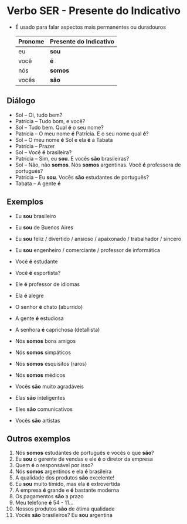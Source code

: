 # Verbo SER - Presente do Indicativo

* É usado para falar aspectos mais permanentes ou duradouros

  | Pronome | Presente do Indicativo |
  | -- | -- |
  | eu    | **sou** |
  | você  | **é** |
  | nós   | **somos** |
  | vocês | **são** |

## Diálogo

* Sol – Oi, tudo bem?
* Patrícia – Tudo bom, e você?
* Sol – Tudo bem. Qual **é** o seu nome?
* Patrícia – O meu nome **é** Patrícia. E o seu nome qual **é**?
* Sol – O meu nome **é** Sol e ela **é** a Tabata
* Patrícia – Prazer
* Sol – Você **é** brasileira?
* Patrícia – Sim, eu **sou**. E vocês **são** brasileiras?
* Sol – Não, não **somos**. Nós **somos** argentinas. Você **é** professora de portugués?
* Patrícia – Eu **sou**. Vocês **são** estudantes de português?
* Tabata – A gente **é**

## Exemplos

* Eu **sou** brasileiro
* Eu **sou** de Buenos Aires
* Eu **sou** feliz / divertido / ansioso / apaixonado / trabalhador / sincero
* Eu **sou** engenheiro / comerciante / professor de informática

* Você **é** estudante
* Você **é** esportista?
* Ele **é** professor de idiomas
* Ela **é** alegre
* O senhor **é** chato (aburrido)
* A gente **é** estudiosa
* A senhora **é** caprichosa (detallista)

* Nós **somos** bons amigos
* Nós **somos** simpáticos
* Nós **somos** esquisitos (raros)
* Nós **somos** médicos

* Vocês **são** muito agradáveis
* Elas **são** inteligentes
* Eles **são** comunicativos
* Vocês **são** artistas

## Outros exemplos

1. Nós **somos** estudantes de português e vocês o que **são**?
2. Eu **sou** o gerente de vendas e ele **é** o diretor da empresa
3. Quem **é** o responsável por isso?
4. Nós **somos** argentinos e ela **é** brasileira
5. A qualidade dos produtos **são** excelente!
6. Eu **sou** muito tímido, mas ela **é** extrovertida
7. A empresa **é** grande e **é** bastante moderna
8. Os pagamentos **são** a prazo
9. Meu telefone **é** 54 - 11...
10. Nossos produtos **são** de ótima qualidade
11. Vocês **são** brasileiros? Eu **sou** argentina

